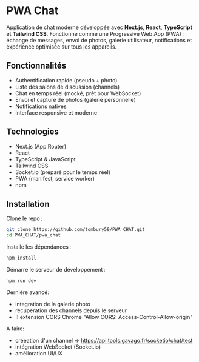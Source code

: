 # PWA Chat

Application de chat moderne développée avec **Next.js**, **React**, **TypeScript** et **Tailwind CSS**. Fonctionne comme une Progressive Web App (PWA) : échange de messages, envoi de photos, galerie utilisateur, notifications et expérience optimisée sur tous les appareils.

## Fonctionnalités

- Authentification rapide (pseudo + photo)
- Liste des salons de discussion (channels)
- Chat en temps réel (mocké, prêt pour WebSocket)
- Envoi et capture de photos (galerie personnelle)
- Notifications natives
- Interface responsive et moderne

## Technologies

- Next.js (App Router)
- React
- TypeScript & JavaScript
- Tailwind CSS
- Socket.io (préparé pour le temps réel)
- PWA (manifest, service worker)
- npm

## Installation

Clone le repo :

```bash
git clone https://github.com/tombury59/PWA_CHAT.git
cd PWA_CHAT/pwa_chat
```
Installe les dépendances :

```bash
npm install
```

Démarre le serveur de développement :

```bash
npm run dev
```


Dernière avancé:
- integration de la galerie photo
- récuperation des channels depuis le serveur
- !! extension CORS Chrome "Allow CORS: Access-Control-Allow-origin"

A faire:
- créeation d'un channel => https://api.tools.gavago.fr/socketio/chat/test
- intégration WebSocket (Socket.io)
- amélioration UI/UX
